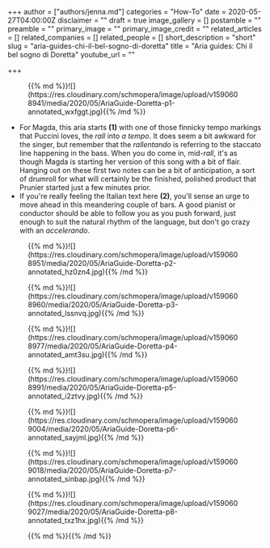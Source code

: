 +++
author = ["authors/jenna.md"]
categories = "How-To"
date = 2020-05-27T04:00:00Z
disclaimer = ""
draft = true
image_gallery = []
postamble = ""
preamble = ""
primary_image = ""
primary_image_credit = ""
related_articles = []
related_companies = []
related_people = []
short_description = "short"
slug = "aria-guides-chi-il-bel-sogno-di-doretta"
title = "Aria guides: Chi il bel sogno di Doretta"
youtube_url = ""

+++
<figure data-type="image">{{% md %}}![](https://res.cloudinary.com/schmopera/image/upload/v1590608941/media/2020/05/AriaGuide-Doretta-p1-annotated_wxfggt.jpg){{% /md %}}

</figure>

* For Magda, this aria starts **(1)** with one of those finnicky tempo markings that Puccini loves, the _rall_ into _a tempo_. It does seem a bit awkward for the singer, but remember that the _rallentando_ is referring to the staccato line happening in the bass. When you do come in, mid-_rall_, it's as though Magda is starting her version of this song with a bit of flair. Hanging out on these first two notes can be a bit of anticipation, a sort of drumroll for what will certainly be the finished, polished product that Prunier started just a few minutes prior.
* If you're really feeling the Italian text here **(2)**, you'll sense an urge to move ahead in this meandering couple of bars. A good pianist or conductor should be able to follow you as you push forward, just enough to suit the natural rhythm of the language, but don't go crazy with an _accelerando_.

<figure data-type="image">{{% md %}}![](https://res.cloudinary.com/schmopera/image/upload/v1590608951/media/2020/05/AriaGuide-Doretta-p2-annotated_hz0zn4.jpg){{% /md %}}

</figure>

<figure data-type="image">{{% md %}}![](https://res.cloudinary.com/schmopera/image/upload/v1590608960/media/2020/05/AriaGuide-Doretta-p3-annotated_lssnvq.jpg){{% /md %}}

</figure>

<figure data-type="image">{{% md %}}![](https://res.cloudinary.com/schmopera/image/upload/v1590608977/media/2020/05/AriaGuide-Doretta-p4-annotated_amt3su.jpg){{% /md %}}

</figure>

<figure data-type="image">{{% md %}}![](https://res.cloudinary.com/schmopera/image/upload/v1590608991/media/2020/05/AriaGuide-Doretta-p5-annotated_i2ztvy.jpg){{% /md %}}

</figure>

<figure data-type="image">{{% md %}}![](https://res.cloudinary.com/schmopera/image/upload/v1590609004/media/2020/05/AriaGuide-Doretta-p6-annotated_sayjml.jpg){{% /md %}}

</figure>

<figure data-type="image">{{% md %}}![](https://res.cloudinary.com/schmopera/image/upload/v1590609018/media/2020/05/AriaGuide-Doretta-p7-annotated_sinbap.jpg){{% /md %}}

</figure>

<figure data-type="image">{{% md %}}![](https://res.cloudinary.com/schmopera/image/upload/v1590609027/media/2020/05/AriaGuide-Doretta-p8-annotated_txz1hx.jpg){{% /md %}}

</figure>

<figure data-type="image">{{% md %}}{{% /md %}}

</figure>